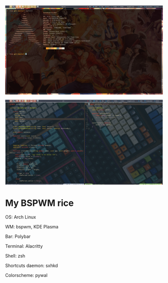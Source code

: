 ![Rice](screenshot.png)

![Solidity environment](inheritance.png)

# My BSPWM rice

OS: Arch Linux

WM: bspwm, KDE Plasma

Bar: Polybar

Terminal: Alacritty

Shell: zsh

Shortcuts daemon: sxhkd

Colorscheme: pywal
